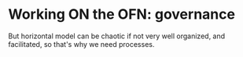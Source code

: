 # Working ON the OFN: governance

But horizontal model can be chaotic if not very well organized, and facilitated, so that's why we need processes.


